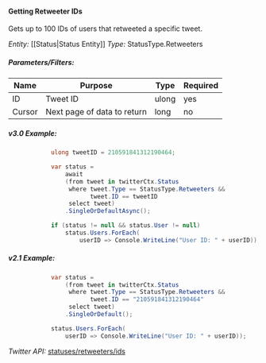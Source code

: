 #### Getting Retweeter IDs

Gets up to 100 IDs of users that retweeted a specific tweet.

*Entity:* [[Status|Status Entity]]
*Type:* StatusType.Retweeters

##### Parameters/Filters:

| Name | Purpose | Type | Required |
|------|---------|------|----------|
| ID | Tweet ID | ulong | yes |
| Cursor | Next page of data to return | long | no |
##### v3.0 Example:
```c#
            ulong tweetID = 210591841312190464;

            var status =
                await
                (from tweet in twitterCtx.Status
                 where tweet.Type == StatusType.Retweeters &&
                       tweet.ID == tweetID
                 select tweet)
                .SingleOrDefaultAsync();

            if (status != null && status.User != null)
                status.Users.ForEach(
                    userID => Console.WriteLine("User ID: " + userID));
```

##### v2.1 Example:
```c#
            var status =
                (from tweet in twitterCtx.Status
                 where tweet.Type == StatusType.Retweeters &&
                       tweet.ID == "210591841312190464"
                 select tweet)
                .SingleOrDefault();

            status.Users.ForEach(
                userID => Console.WriteLine("User ID: " + userID));
```

*Twitter API:* [statuses/retweeters/ids](https://developer.twitter.com/en/docs/tweets/post-and-engage/api-reference/get-statuses-retweeters-ids)